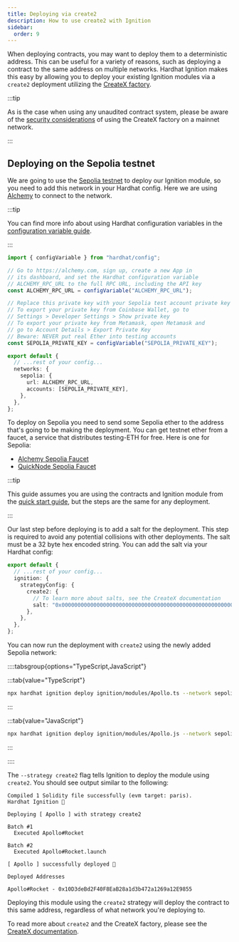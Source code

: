 ```yaml
---
title: Deploying via create2
description: How to use create2 with Ignition
sidebar:
  order: 9
---
```


When deploying contracts, you may want to deploy them to a deterministic address. This can be useful for a variety of reasons, such as deploying a contract to the same address on multiple networks. Hardhat Ignition makes this easy by allowing you to deploy your existing Ignition modules via a `create2` deployment utilizing the [CreateX factory](https://createx.rocks/).

:::tip

As is the case when using any unaudited contract system, please be aware of the [security considerations](https://github.com/pcaversaccio/createx?tab=readme-ov-file#security-considerations) of using the CreateX factory on a mainnet network.

:::

## Deploying on the Sepolia testnet

We are going to use the [Sepolia testnet](https://ethereum.org/en/developers/docs/networks/#sepolia) to deploy our Ignition module, so you need to add this network in your Hardhat config. Here we are using [Alchemy](https://alchemy.com/) to connect to the network.

:::tip

You can find more info about using Hardhat configuration variables in the [configuration variable guide](/docs/learn-more/configuration-variables).

:::

```ts
import { configVariable } from "hardhat/config";

// Go to https://alchemy.com, sign up, create a new App in
// its dashboard, and set the Hardhat configuration variable
// ALCHEMY_RPC_URL to the full RPC URL, including the API key
const ALCHEMY_RPC_URL = configVariable("ALCHEMY_RPC_URL");

// Replace this private key with your Sepolia test account private key
// To export your private key from Coinbase Wallet, go to
// Settings > Developer Settings > Show private key
// To export your private key from Metamask, open Metamask and
// go to Account Details > Export Private Key
// Beware: NEVER put real Ether into testing accounts
const SEPOLIA_PRIVATE_KEY = configVariable("SEPOLIA_PRIVATE_KEY");

export default {
  // ...rest of your config...
  networks: {
    sepolia: {
      url: ALCHEMY_RPC_URL,
      accounts: [SEPOLIA_PRIVATE_KEY],
    },
  },
};
```

To deploy on Sepolia you need to send some Sepolia ether to the address that's going to be making the deployment. You can get testnet ether from a faucet, a service that distributes testing-ETH for free. Here is one for Sepolia:

- [Alchemy Sepolia Faucet](https://sepoliafaucet.com/)
- [QuickNode Sepolia Faucet](https://faucet.quicknode.com/ethereum/sepolia)

:::tip

This guide assumes you are using the contracts and Ignition module from the [quick start guide](/ignition/docs/getting-started), but the steps are the same for any deployment.

:::

Our last step before deploying is to add a salt for the deployment. This step is required to avoid any potential collisions with other deployments. The salt must be a 32 byte hex encoded string. You can add the salt via your Hardhat config:

```ts
export default {
  // ...rest of your config...
  ignition: {
    strategyConfig: {
      create2: {
        // To learn more about salts, see the CreateX documentation
        salt: "0x0000000000000000000000000000000000000000000000000000000000000000",
      },
    },
  },
};
```

You can now run the deployment with `create2` using the newly added Sepolia network:

::::tabsgroup{options="TypeScript,JavaScript"}

:::tab{value="TypeScript"}

```sh
npx hardhat ignition deploy ignition/modules/Apollo.ts --network sepolia --strategy create2
```

:::

:::tab{value="JavaScript"}

```sh
npx hardhat ignition deploy ignition/modules/Apollo.js --network sepolia --strategy create2
```

:::

::::

The `--strategy create2` flag tells Ignition to deploy the module using `create2`. You should see output similar to the following:

```
Compiled 1 Solidity file successfully (evm target: paris).
Hardhat Ignition 🚀

Deploying [ Apollo ] with strategy create2

Batch #1
  Executed Apollo#Rocket

Batch #2
  Executed Apollo#Rocket.launch

[ Apollo ] successfully deployed 🚀

Deployed Addresses

Apollo#Rocket - 0x10D3deBd2F40F8EaB28a1d3b472a1269a12E9855
```

Deploying this module using the `create2` strategy will deploy the contract to this same address, regardless of what network you're deploying to.

To read more about `create2` and the CreateX factory, please see the [CreateX documentation](https://github.com/pcaversaccio/createx).
